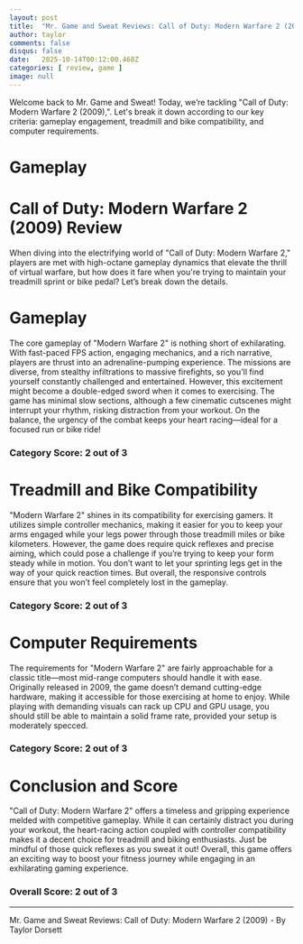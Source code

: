 ```yaml
---
layout: post
title:  "Mr. Game and Sweat Reviews: Call of Duty: Modern Warfare 2 (2009)"
author: taylor
comments: false
disqus: false
date:   2025-10-14T00:12:00.468Z
categories: [ review, game ]
image: null
---
```


Welcome back to Mr. Game and Sweat! Today, we’re tackling "Call of Duty: Modern Warfare 2 (2009),". Let's break it down according to our key criteria: gameplay engagement, treadmill and bike compatibility, and computer requirements.

# Gameplay

# Call of Duty: Modern Warfare 2 (2009) Review

When diving into the electrifying world of "Call of Duty: Modern Warfare 2," players are met with high-octane gameplay dynamics that elevate the thrill of virtual warfare, but how does it fare when you're trying to maintain your treadmill sprint or bike pedal? Let’s break down the details.

# Gameplay

The core gameplay of "Modern Warfare 2" is nothing short of exhilarating. With fast-paced FPS action, engaging mechanics, and a rich narrative, players are thrust into an adrenaline-pumping experience. The missions are diverse, from stealthy infiltrations to massive firefights, so you'll find yourself constantly challenged and entertained. However, this excitement might become a double-edged sword when it comes to exercising. The game has minimal slow sections, although a few cinematic cutscenes might interrupt your rhythm, risking distraction from your workout. On the balance, the urgency of the combat keeps your heart racing—ideal for a focused run or bike ride!

### Category Score: 2 out of 3

# Treadmill and Bike Compatibility

"Modern Warfare 2" shines in its compatibility for exercising gamers. It utilizes simple controller mechanics, making it easier for you to keep your arms engaged while your legs power through those treadmill miles or bike kilometers. However, the game does require quick reflexes and precise aiming, which could pose a challenge if you’re trying to keep your form steady while in motion. You don’t want to let your sprinting legs get in the way of your quick reaction times. But overall, the responsive controls ensure that you won’t feel completely lost in the gameplay. 

### Category Score: 2 out of 3

# Computer Requirements

The requirements for "Modern Warfare 2" are fairly approachable for a classic title—most mid-range computers should handle it with ease. Originally released in 2009, the game doesn’t demand cutting-edge hardware, making it accessible for those exercising at home to enjoy. While playing with demanding visuals can rack up CPU and GPU usage, you should still be able to maintain a solid frame rate, provided your setup is moderately specced. 

### Category Score: 2 out of 3

# Conclusion and Score

"Call of Duty: Modern Warfare 2" offers a timeless and gripping experience melded with competitive gameplay. While it can certainly distract you during your workout, the heart-racing action coupled with controller compatibility makes it a decent choice for treadmill and biking enthusiasts. Just be mindful of those quick reflexes as you sweat it out! Overall, this game offers an exciting way to boost your fitness journey while engaging in an exhilarating gaming experience.

### Overall Score: 2 out of 3

---

Mr. Game and Sweat Reviews: Call of Duty: Modern Warfare 2 (2009) - By Taylor Dorsett
